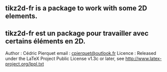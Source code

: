 tikz2d-fr is a package to work with some 2D elements.
----------------------------------------------------------------------
tikz2d-fr est un package pour travailler avec certains éléments en 2D.
----------------------------------------------------------------------
Author : Cédric Pierquet
email : cpierquet@outlook.fr
Licence : Released under the LaTeX Project Public License v1.3c or later, see http://www.latex-project.org/lppl.txt